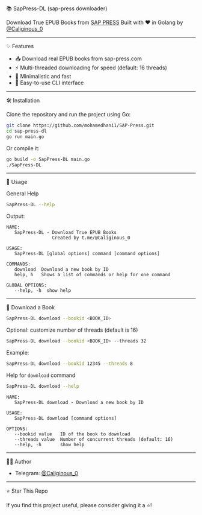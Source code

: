 📚 SapPress-DL (sap-press downloader)

Download True EPUB Books from [SAP PRESS](https://www.sap-press.com/)
Built with ❤️ in Golang by [@Caliginous_0](https://t.me/Caliginous_0)

---

✨ Features

- 📥 Download real EPUB books from sap-press.com
- ⚡ Multi-threaded downloading for speed (default: 16 threads)
- 🎯 Minimalistic and fast
- 🧩 Easy-to-use CLI interface

---

🛠️ Installation

Clone the repository and run the project using Go:

```bash
git clone https://github.com/mohamedhani1/SAP-Press.git
cd sap-press-dl
go run main.go
````

Or compile it:

```bash
go build -o SapPress-DL main.go
./SapPress-DL
```

---

🚀 Usage

General Help

```bash
SapPress-DL --help
```

Output:

```
NAME:
   SapPress-DL - Download True EPUB Books
                 Created by t.me/@Caliginous_0

USAGE:
   SapPress-DL [global options] command [command options]

COMMANDS:
   download  Download a new book by ID
   help, h   Shows a list of commands or help for one command

GLOBAL OPTIONS:
   --help, -h  show help
```

---

📘 Download a Book

```bash
SapPress-DL download --bookid <BOOK_ID>
```

Optional: customize number of threads (default is 16)

```bash
SapPress-DL download --bookid <BOOK_ID> --threads 32
```

Example:

```bash
SapPress-DL download --bookid 12345 --threads 8
```

Help for `download` command

```bash
SapPress-DL download --help
```

```
NAME:
   SapPress-DL download - Download a new book by ID

USAGE:
   SapPress-DL download [command options]

OPTIONS:
   --bookid value   ID of the book to download
   --threads value  Number of concurrent threads (default: 16)
   --help, -h       show help
```

---

🧑‍💻 Author

* Telegram: [@Caliginous\_0](https://t.me/Caliginous_0)

---

⭐️ Star This Repo

If you find this project useful, please consider giving it a ⭐️!

